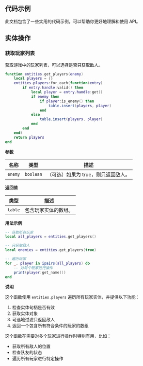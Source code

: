 ## 代码示例

此文档包含了一些实用的代码示例，可以帮助你更好地理解和使用 API。

## 实体操作

### 获取玩家列表

获取游戏中的玩家列表，可以选择是否只获取敌人。

```lua
function entities.get_players(enemy)
    local players = {}
    entities.players:for_each(function(entry)
        if entry.handle:valid() then
            local player = entry.handle:get()
            if enemy then
                if player:is_enemy() then
                    table.insert(players, player)
                end
            else
                table.insert(players, player)
            end
        end
    end)
    return players
end
```

**参数**

| 名称 | 类型 | 描述 |
| ---- | ---- | ----------- |
| `enemy` | `boolean` | （可选）如果为 true，则只返回敌人。 |

**返回值**

| 类型 | 描述 |
| ---- | ----------- |
| `table` | 包含玩家实体的数组。 |

**用法示例**

```lua
-- 获取所有玩家
local all_players = entities.get_players()

-- 只获取敌人
local enemies = entities.get_players(true)

-- 遍历玩家
for _, player in ipairs(all_players) do
    -- 对每个玩家进行操作
    print(player:get_name())
end
```

**说明**

这个函数使用 `entities.players` 遍历所有玩家实体，并提供以下功能：

1. 检查实体句柄是否有效
2. 获取实体对象
3. 可选地过滤只返回敌人
4. 返回一个包含所有符合条件的玩家的数组

这个函数在需要对多个玩家进行操作时特别有用，比如：
- 获取所有敌人的位置
- 检查队友的状态
- 遍历所有玩家进行特定操作 